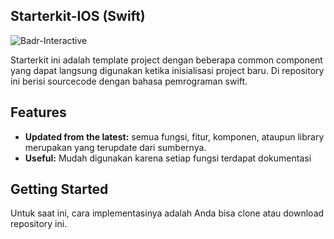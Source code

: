 ## Starterkit-IOS (Swift)
![Badr-Interactive](https://avatars0.githubusercontent.com/u/29533430?v=4&s=50)

Starterkit ini adalah template project dengan beberapa common component yang dapat langsung digunakan ketika inisialisasi project baru. Di repository ini berisi sourcecode dengan bahasa pemrograman swift.

## Features

* **Updated from the latest:** semua fungsi, fitur, komponen, ataupun library merupakan yang terupdate dari sumbernya.
* **Useful:** Mudah digunakan karena setiap fungsi terdapat dokumentasi

## Getting Started

Untuk saat ini, cara implementasinya adalah Anda bisa clone atau download repository ini.

<!--## Documentation-->
<!---->
<!--### Realm Objective-C-->
<!---->
<!--The documentation can be found at [realm.io/docs/objc/latest](https://realm.io/docs/objc/latest).-->
<!--The API reference is located at [realm.io/docs/objc/latest/api](https://realm.io/docs/objc/latest/api).-->
<!---->
<!--### Realm Swift-->
<!---->
<!--The documentation can be found at [realm.io/docs/swift/latest](https://realm.io/docs/swift/latest).-->
<!--The API reference is located at [realm.io/docs/swift/latest/api](https://realm.io/docs/swift/latest/api).-->
<!---->
<!--## Getting Help-->
<!---->
<!--- **Need help with your code?**: Look for previous questions on the  [#realm tag](https://stackoverflow.com/questions/tagged/realm?sort=newest) — or [ask a new question](https://stackoverflow.com/questions/ask?tags=realm). We actively monitor & answer questions on SO!-->
<!--- **Have a bug to report?** [Open an issue](https://github.com/realm/realm-cocoa/issues/new). If possible, include the version of Realm, a full log, the Realm file, and a project that shows the issue.-->
<!--- **Have a feature request?** [Open an issue](https://github.com/realm/realm-cocoa/issues/new). Tell us what the feature should do, and why you want the feature.-->
<!--- Sign up for our [**Community Newsletter**](https://realm.io/realm-news-subscribe) to get regular tips, learn about other use-cases and get alerted of blogposts and tutorials about Realm.-->
<!---->
<!--## Building Realm-->
<!---->
<!--In case you don't want to use the precompiled version, you can build Realm yourself from source.-->
<!---->
<!--Prerequisites:-->
<!---->
<!--* Building Realm requires Xcode 8.x.-->
<!--* If cloning from git, submodules are required: `git submodule update --init --recursive`.-->
<!--* Building Realm documentation requires [jazzy](https://github.com/realm/jazzy)-->
<!---->
<!--Once you have all the necessary prerequisites, building Realm.framework just takes a single command: `sh build.sh build`. You'll need an internet connection the first time you build Realm to download the core binary.-->
<!---->
<!--Run `sh build.sh help` to see all the actions you can perform (build ios/osx, generate docs, test, etc.).-->
<!---->
<!--## Contributing-->
<!---->
<!--See [CONTRIBUTING.md](CONTRIBUTING.md) for more details!-->
<!---->
<!--This project adheres to the [Contributor Covenant Code of Conduct](https://realm.io/conduct).-->
<!--By participating, you are expected to uphold this code. Please report-->
<!--unacceptable behavior to [info@realm.io](mailto:info@realm.io).-->
<!---->
<!--## License-->
<!---->
<!--Realm Objective-C & Realm Swift are published under the Apache 2.0 license.-->
<!--Realm Core is also published under the Apache 2.0 license and is available-->
<!--[here](https://github.com/realm/realm-core).-->
<!---->
<!--**This product is not being made available to any person located in Cuba, Iran,-->
<!--North Korea, Sudan, Syria or the Crimea region, or to any other person that is-->
<!--not eligible to receive the product under U.S. law.**-->
<!---->
<!--## Feedback-->
<!---->
<!--**_If you use Realm and are happy with it, all we ask is that you please consider sending out a tweet mentioning [@realm](https://twitter.com/realm) to share your thoughts!_**-->
<!---->
<!--**_And if you don't like it, please let us know what you would like improved, so we can fix it!_**-->
<!---->
<!--![analytics](https://ga-beacon.appspot.com/UA-50247013-2/realm-cocoa/README?pixel)-->

